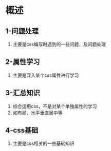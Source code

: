 # 概述

## 1-问题处理

1. 主要是css编写时遇到的一些问题，及问题处理

## 2-属性学习

1. 主要是深入某个css属性进行学习

## 3-汇总知识

1. 综合运用css，不是对某个单独属性的学习
2. 如布局、水平垂直居中等

## 4-css基础

1. 主要是css相关的一些基础知识